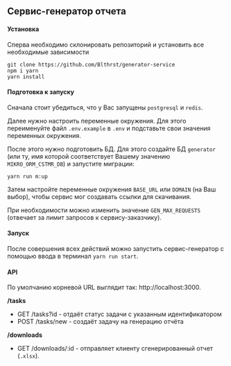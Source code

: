 ## Сервис-генератор отчета

#### Установка

Сперва необходимо склонировать репозиторий и установить все необходимые зависимости

    git clone https://github.com/Blthrst/generator-service
    npm i yarn 
    yarn install

#### Подготовка к запуску

Сначала стоит убедиться, что у Вас запущены `postgresql` и `redis`.

Далее нужно настроить переменные окружения. Для этого переименуйте файл `.env.example` в `.env` и подставьте свои значения переменных окружения. 

После этого нужно подготовить БД. Для этого создайте БД `generator` (или ту, имя которой соответствует Вашему значению `MIKRO_ORM_CSTMR_DB`) и запустите миграции:
    
    yarn run m:up

Затем настройте переменные окружения `BASE_URL` или `DOMAIN` (на Ваш выбор), чтобы сервис мог создавать ссылки для скачивания.

При необходимости можно изменить значение `GEN_MAX_REQUESTS` (отвечает за лимит запросов к сервису-заказчику).

#### Запуск

После совершения всех действий можно запустить сервис-генератор с помощью ввода в терминал `yarn run start`.

#### API

  По умолчанию корневой URL выглядит так: http://localhost:3000.

 **/tasks**
  - GET /tasks?id - отдаёт статус задачи с указанным идентификатором
  - POST /tasks/new - создаёт задачу на генерацию отчёта

 **/downloads**
  - GET /downloads/:id - отправляет клиенту сгенерированный отчет (`.xlsx`).

